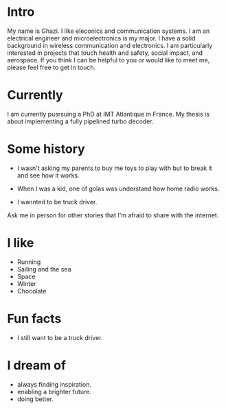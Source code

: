 # Intro

My name is Ghazi. I like eleconics and communication systems. I am an electrical engineer and microelectronics is my major. I have a solid background in wireless communication and electronics. I am particularly interested in projects that touch health and safety, social impact, and aerospace. If you think I can be helpful to you or would like to meet me, please feel free to get in touch.

# Currently

I am currently pusrsuing a PhD at IMT Atlantique in France. My thesis is about implementing a fully pipelined turbo decoder.

# Some history

- I wasn't asking my parents to buy me toys to play with but to break it and see how it works.

- When I was a kid, one of golas was understand how home radio works. 

- I wannted to be truck driver.

Ask me in person for other stories that I'm afraid to share with the internet.

# I like

- Running
- Sailing and the sea
- Space
- Winter
- Chocolate


# Fun facts

- I still want to be a truck driver.


# I dream of

- always finding inspiration.
- enabling a brighter future.
- doing better.
